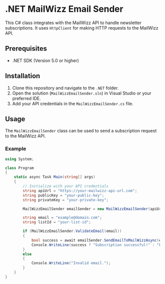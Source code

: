 # .NET MailWizz Email Sender

This C# class integrates with the MailWizz API to handle newsletter subscriptions. It uses `HttpClient` for making HTTP requests to the MailWizz API.

## Prerequisites

- .NET SDK (Version 5.0 or higher)

## Installation

1. Clone this repository and navigate to the `.NET` folder.
2. Open the solution (`MailWizzEmailSender.sln`) in Visual Studio or your preferred IDE.
3. Add your API credentials in the `MailWizzEmailSender.cs` file.

## Usage

The `MailWizzEmailSender` class can be used to send a subscription request to the MailWizz API.

### Example

```csharp
using System;

class Program
{
    static async Task Main(string[] args)
    {
        // Initialize with your API credentials
        string apiUrl = "https://your-mailwizz-api-url.com";
        string publicKey = "your-public-key";
        string privateKey = "your-private-key";

        MailWizzEmailSender emailSender = new MailWizzEmailSender(apiUrl, publicKey, privateKey);

        string email = "example@domain.com";
        string listId = "your-list-id";

        if (MailWizzEmailSender.ValidateEmail(email))
        {
            bool success = await emailSender.SendEmailToMailWizzAsync(email, listId);
            Console.WriteLine(success ? "Subscription successful!" : "Failed to subscribe.");
        }
        else
        {
            Console.WriteLine("Invalid email.");
        }
    }
}
```
